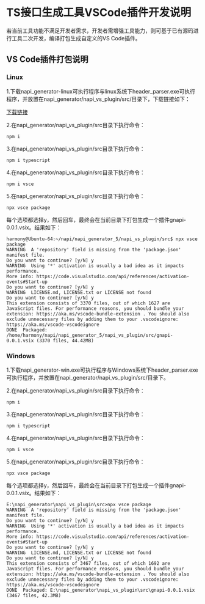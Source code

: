 # TS接口生成工具VSCode插件开发说明

若当前工具功能不满足开发者需求，开发者需增强工具能力，则可基于已有源码进行工具二次开发，编译打包生成自定义的VS Code插件。

## VS Code插件打包说明

### Linux

1.下载napi_generator-linux可执行程序与linux系统下header_parser.exe可执行程序，并放置在napi_generator/napi_vs_plugin/src/目录下，下载链接如下：

[下载链接](http://ftp.kaihongdigi.com:5000/fsdownload/mKjfCmPjk/generator_outputs_NAPI_0930)

2.在napi_generator/napi_vs_plugin/src目录下执行命令：

	npm i

3.在napi_generator/napi_vs_plugin/src目录下执行命令：

	npm i typescript

4.在napi_generator/napi_vs_plugin/src目录下执行命令：

	npm i vsce

5.在napi_generator/napi_vs_plugin/src目录下执行命令：

	npx vsce package

  每个选项都选择y，然后回车，最终会在当前目录下打包生成一个插件gnapi-0.0.1.vsix。结果如下：

	harmony@Ubuntu-64:~/napi/napi_generator_5/napi_vs_plugin/src$ npx vsce package
	WARNING  A 'repository' field is missing from the 'package.json' manifest file.
	Do you want to continue? [y/N] y
	WARNING  Using '*' activation is usually a bad idea as it impacts performance.
	More info: https://code.visualstudio.com/api/references/activation-events#Start-up
	Do you want to continue? [y/N] y
	WARNING  LICENSE.md, LICENSE.txt or LICENSE not found
	Do you want to continue? [y/N] y
	This extension consists of 3370 files, out of which 1627 are JavaScript files. For performance reasons, you should bundle your extension: https://aka.ms/vscode-bundle-extension . You should also exclude unnecessary files by adding them to your .vscodeignore: https://aka.ms/vscode-vscodeignore
	DONE  Packaged: /home/harmony/napi/napi_generator_5/napi_vs_plugin/src/gnapi-0.0.1.vsix (3370 files, 44.42MB)

### Windows

1.下载napi_generator-win.exe可执行程序与Windows系统下header_parser.exe可执行程序，并放置在napi_generator/napi_vs_plugin/src/目录下。

2.在napi_generator/napi_vs_plugin/src目录下执行命令：

	npm i

3.在napi_generator/napi_vs_plugin/src目录下执行命令：

	npm i typescript

4.在napi_generator/napi_vs_plugin/src目录下执行命令：

	npm i vsce

5.在napi_generator/napi_vs_plugin/src目录下执行命令：

	npx vsce package

  每个选项都选择y，然后回车，最终会在当前目录下打包生成一个插件gnapi-0.0.1.vsix。结果如下：

	E:\napi_generator\napi_vs_plugin\src>npx vsce package
	WARNING  A 'repository' field is missing from the 'package.json' manifest file.
	Do you want to continue? [y/N] y
	WARNING  Using '*' activation is usually a bad idea as it impacts performance.
	More info: https://code.visualstudio.com/api/references/activation-events#Start-up
	Do you want to continue? [y/N] y
	WARNING  LICENSE.md, LICENSE.txt or LICENSE not found
	Do you want to continue? [y/N] y
	This extension consists of 3467 files, out of which 1692 are JavaScript files. For performance reasons, you should bundle your extension: https://aka.ms/vscode-bundle-extension . You should also exclude unnecessary files by adding them to your .vscodeignore: https://aka.ms/vscode-vscodeignore
	DONE  Packaged: E:\napi_generator\napi_vs_plugin\src\gnapi-0.0.1.vsix (3467 files, 42.3MB)

